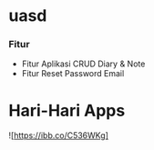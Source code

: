 # uasd
### Fitur

- Fitur Aplikasi CRUD Diary & Note
- Fitur Reset Password Email

# Hari-Hari Apps

![https://ibb.co/C536WKg]
